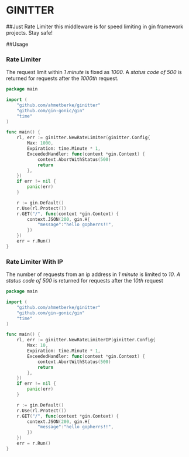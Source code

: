 # GINITTER

##Just Rate Limiter
this middleware is for speed limiting in gin framework projects. Stay safe!

##Usage

### Rate Limiter

The request limit within *1 minute* is fixed as *1000*. A *status code of 500* is returned for requests after the *1000th* request.
```go
package main

import (
	"github.com/ahmetberke/ginitter"
	"github.com/gin-gonic/gin"
	"time"
)

func main() {
	rl, err := ginitter.NewRateLimiter(ginitter.Config{
		Max: 1000,
		Expiration: time.Minute * 1,
		ExceededHandler: func(context *gin.Context) {
			context.AbortWithStatus(500)
			return
		},
	})
	if err != nil {
		panic(err)
	}

	r := gin.Default()
	r.Use(rl.Protect())
	r.GET("/", func(context *gin.Context) {
		context.JSON(200, gin.H{
			"message":"hello gopherrs!!",
		})
	})
	err = r.Run()
}
```


### Rate Limiter With IP
The number of requests from an ip address in *1 minute* is limited to *10*. *A status code of 500* is returned for requests after the *10th* request

```go
package main

import (
	"github.com/ahmetberke/ginitter"
	"github.com/gin-gonic/gin"
	"time"
)

func main() {
	rl, err := ginitter.NewRateLimiterIP(ginitter.Config{
		Max: 10,
		Expiration: time.Minute * 1,
		ExceededHandler: func(context *gin.Context) {
			context.AbortWithStatus(500)
			return
		},
	})
	if err != nil {
		panic(err)
	}

	r := gin.Default()
	r.Use(rl.Protect())
	r.GET("/", func(context *gin.Context) {
		context.JSON(200, gin.H{
			"message":"hello gopherrs!!",
		})
	})
	err = r.Run()
}
```

